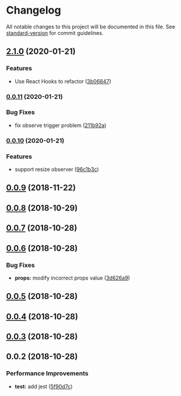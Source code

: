# Changelog

All notable changes to this project will be documented in this file. See [standard-version](https://github.com/conventional-changelog/standard-version) for commit guidelines.

## [2.1.0](https://github.com/Nelayah/React-Ellipsis/compare/v0.0.11...v2.1.0) (2020-01-21)


### Features

* Use React Hooks to refactor ([3b06847](https://github.com/Nelayah/React-Ellipsis/commit/3b06847313c1c64f73cd3c5466378ed460ed9ac2))

### [0.0.11](https://github.com/Nelayah/React-Ellipsis/compare/v0.0.10...v0.0.11) (2020-01-21)


### Bug Fixes

* fix observe trigger problem ([211b92a](https://github.com/Nelayah/React-Ellipsis/commit/211b92ab63cacebfc09aeb60dce78f7b1e058de7))

### [0.0.10](https://github.com/Nelayah/React-Ellipsis/compare/v0.0.9...v0.0.10) (2020-01-21)


### Features

* support resize observer ([96c1b3c](https://github.com/Nelayah/React-Ellipsis/commit/96c1b3c39d9979fd1450f7e776e9083fe365de4a))

<a name="0.0.9"></a>
## [0.0.9](https://github.com/Nelayah/React-Ellipsis/compare/v0.0.8...v0.0.9) (2018-11-22)



<a name="0.0.8"></a>
## [0.0.8](https://github.com/Nelayah/React-Ellipsis/compare/v0.0.7...v0.0.8) (2018-10-29)



<a name="0.0.7"></a>
## [0.0.7](https://github.com/Nelayah/React-Ellipsis/compare/v0.0.6...v0.0.7) (2018-10-28)



<a name="0.0.6"></a>
## [0.0.6](https://github.com/Nelayah/React-Ellipsis/compare/v0.0.5...v0.0.6) (2018-10-28)


### Bug Fixes

* **props:** modify incorrect props value ([3d626a9](https://github.com/Nelayah/React-Ellipsis/commit/3d626a9))



<a name="0.0.5"></a>
## [0.0.5](https://github.com/Nelayah/React-Ellipsis/compare/v0.0.4...v0.0.5) (2018-10-28)



<a name="0.0.4"></a>
## [0.0.4](https://github.com/Nelayah/React-Ellipsis/compare/v0.0.3...v0.0.4) (2018-10-28)



<a name="0.0.3"></a>
## [0.0.3](https://github.com/Nelayah/React-Ellipsis/compare/v0.0.2...v0.0.3) (2018-10-28)



<a name="0.0.2"></a>
## 0.0.2 (2018-10-28)


### Performance Improvements

* **test:** add jest ([5f90d7c](https://github.com/Nelayah/React-Ellipsis/commit/5f90d7c))
